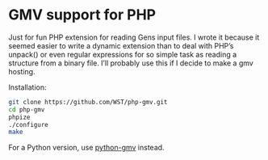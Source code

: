 # GMV support for PHP

Just for fun PHP extension for reading Gens input files. I wrote it because it seemed easier to write a dynamic extension than to deal with PHP’s unpack() or even regular expressions for so simple task as reading a structure from a binary file. I’ll probably use this if I decide to make a gmv hosting.

Installation:

```bash
git clone https://github.com/WST/php-gmv.git
cd php-gmv
phpize
./configure
make
```

For a Python version, use [python-gmv](https://github.com/WST/python-gmv) instead.
